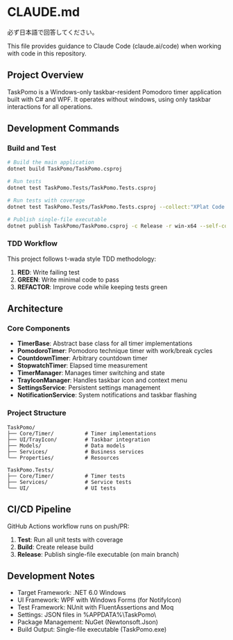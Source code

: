 # CLAUDE.md

必ず日本語で回答してください。

This file provides guidance to Claude Code (claude.ai/code) when working with code in this repository.

## Project Overview

TaskPomo is a Windows-only taskbar-resident Pomodoro timer application built with C# and WPF. It operates without windows, using only taskbar interactions for all operations.

## Development Commands

### Build and Test
```bash
# Build the main application
dotnet build TaskPomo/TaskPomo.csproj

# Run tests
dotnet test TaskPomo.Tests/TaskPomo.Tests.csproj

# Run tests with coverage
dotnet test TaskPomo.Tests/TaskPomo.Tests.csproj --collect:"XPlat Code Coverage"

# Publish single-file executable
dotnet publish TaskPomo/TaskPomo.csproj -c Release -r win-x64 --self-contained true --single-file -o ./publish
```

### TDD Workflow
This project follows t-wada style TDD methodology:
1. **RED**: Write failing test
2. **GREEN**: Write minimal code to pass
3. **REFACTOR**: Improve code while keeping tests green

## Architecture

### Core Components
- **TimerBase**: Abstract base class for all timer implementations
- **PomodoroTimer**: Pomodoro technique timer with work/break cycles
- **CountdownTimer**: Arbitrary countdown timer
- **StopwatchTimer**: Elapsed time measurement
- **TimerManager**: Manages timer switching and state
- **TrayIconManager**: Handles taskbar icon and context menu
- **SettingsService**: Persistent settings management
- **NotificationService**: System notifications and taskbar flashing

### Project Structure
```
TaskPomo/
├── Core/Timer/          # Timer implementations
├── UI/TrayIcon/         # Taskbar integration
├── Models/              # Data models
├── Services/            # Business services
└── Properties/          # Resources

TaskPomo.Tests/
├── Core/Timer/          # Timer tests
├── Services/            # Service tests
└── UI/                  # UI tests
```

## CI/CD Pipeline

GitHub Actions workflow runs on push/PR:
1. **Test**: Run all unit tests with coverage
2. **Build**: Create release build
3. **Release**: Publish single-file executable (on main branch)

## Development Notes

- Target Framework: .NET 6.0 Windows
- UI Framework: WPF with Windows Forms (for NotifyIcon)
- Test Framework: NUnit with FluentAssertions and Moq
- Settings: JSON files in %APPDATA%\TaskPomo\
- Package Management: NuGet (Newtonsoft.Json)
- Build Output: Single-file executable (TaskPomo.exe)